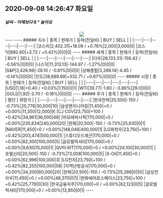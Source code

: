 ##  2020-09-08 14:26:47   화요일 
##### 날씨   -   어제보다 6 ° 높아요
<center><img src="../img/naver_weather_week.png"></center>
----
----
##### 지수
| 종목 | 현재가 | 등락(전일비) | BUY | SELL |   |
|:---:|---:|---:|---:|---:|---:|
|코스피|2,402.31|+18.09  /  +0.76%|2,000|3,000|0|
|코스닥|882.60|+3.72  /  +0.42%|0|0|0|
----
##### 세계
| 종목 | 현재가 | 등락(전일비) | BUY | SELL |   |
|:---:|---:|---:|---:|---:|---:|
|다우|28,133.31|-159.42  /  -0.56%|0|0|0|
|나스닥|11,313.13|-144.97  /  -1.27%|0|0|0|
|S&P|3,426.96|-28.10  /  -0.81%|0|0|0|
|상해종합|3,288.14|-4.45  /  -0.14%|0|0|0|
|인도|38,689.89|+332.71  /  +0.87%|0|0|0|
----
##### 시장
| 종목 | 현재가 | 등락(전일비) | BUY | SELL |   |
|:---:|---:|---:|---:|---:|---:|
|USD|1,18|+0.40  /  +0.03%|1,150|0|1|
|WTI|39.77|-1.60  /  -3.86%|29.0|0|0|
|GOLD|1,92|-3.70  /  -0.19%|0|0|0|
----
##### 주가
| 종목 | 현재가 | 등락(전일비) | 평단 | 희망가 | |
|:---:|---:|---:|---:|---:|---:|
|한국전력|20,500|-150  /  -0.73%|25,776|30,000|10|
|삼성엔지니어링|11,450|=0  /  =0.00%|11,350|12,000|9|
|CJ CGV|23,750|+100  /  +0.42%|34,961|36,000|48|
|아모레퍼시픽|170,000|=0  /  =0.00%|235,834|240,000|20|
|한화|20,500|-150  /  -0.73%|25,630|0|1|
|NAVER|11,450|=0  /  =0.00%|148,046|400,000|1|
|LG화학우|23,750|+100  /  +0.42%|203,474|500,000|1|
|스튜디오드래곤|170,000|=0  /  =0.00%|82,300|100,000|5|
|글로벌럭셔리|170,000|=0  /  =0.00%|9,630|15,000|1|
|QV미국IT|170,000|=0  /  =0.00%|24,100|30,000|1|
|호텔신라|20,500|-150  /  -0.73%|73,008|100,000|5|
|S-Oil|11,450|=0  /  =0.00%|62,996|100,000|3|
|LG전자|23,750|+100  /  +0.42%|82,255|100,000|58|
|지역난방공사|170,000|=0  /  =0.00%|34,200|60,000|20|
|한화|20,500|-150  /  -0.73%|25,288|0|50|
|삼성전자우|11,450|=0  /  =0.00%|48,370|0|1|
|한화에어로스페이스|23,750|+100  /  +0.42%|25,779|0|30|
|한국금융지주|170,000|=0  /  =0.00%|62,123|0|5|
|글로벌럭셔리|170,000|=0  /  =0.00%|12,850|0|1|
----
